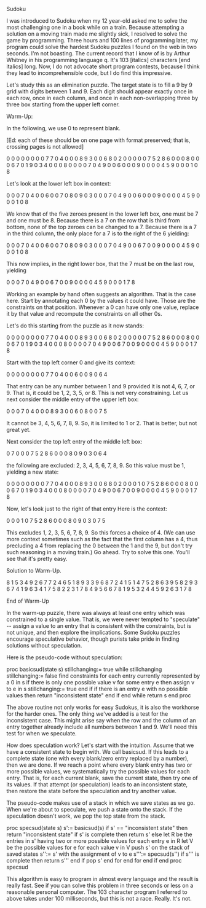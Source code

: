 Sudoku

I was introduced to Sudoku when my 12 year-old asked me to solve
the most challenging one in a book while on a train.
Because attempting a solution
on a moving train made me slightly sick,
I resolved to solve the game by programming.
Three hours and 100 lines of programming later, my program could solve
the hardest Sudoku puzzles I found on the web in two seconds.
I'm not boasting. The current record that I know of is by Arthur
Whitney in his programming language q. It's 103 [italics] characters 
[end italics] long. 
Now, I do not advocate short program contests,
because I think they lead to incomprehensible code, 
but I do find this impressive.

Let's study this as an elimination puzzle.
The target state is to fill
a 9 by 9 grid with digits between 1 and 9. 
Each digit should appear exactly once in each row,
once in each column, and once in each non-overlapping three by three box
starting from the upper left corner.

Warm-Up:

In the following, we use 0 to represent blank.

[Ed: each of these should be on one page with format
preserved; that is, crossing pages 
is not allowed]

 0 0 0 0 0 0 0 0 7
 7 0 4 0 0 0 8 9 3
 0 0 6 8 0 2 0 0 0
 0 0 7 5 2 8 6 0 0
 0 8 0 0 0 6 7 0 1
 9 0 3 4 0 0 0 8 0
 0 0 0 7 0 4 9 0 0
 6 0 0 0 9 0 0 0 0
 4 5 9 0 0 0 1 0 8

Let's look at the lower left box in context:

 0 0 0 
 7 0 4 
 0 0 6 
 0 0 7 
 0 8 0 
 9 0 3 
 0 0 0 7 0 4 9 0 0
 6 0 0 0 9 0 0 0 0
 4 5 9 0 0 0 1 0 8

We know that of the five zeroes present in the lower left box, one must be
7 and one must be 8.
Because there is a 7 on the row that is third from bottom, none of the
top zeroes can be changed to a 7.
Because there is a 7 in the third column, the only place for a 7 is to the
right of the 6 yielding:

 0 0 0 
 7 0 4 
 0 0 6 
 0 0 7 
 0 8 0 
 9 0 3 
 0 0 0 7 0 4 9 0 0
 6 7 0 0 9 0 0 0 0
 4 5 9 0 0 0 1 0 8

This now implies, in the right lower box, that the 7 must
be on the last row, yielding

 0 0 0 7 0 4 9 0 0
 6 7 0 0 9 0 0 0 0
 4 5 9 0 0 0 1 7 8

Working an example by hand often suggests an algorithm.
That is the case here.
Start by annotating each 0 by
the values it could have.
Those are the constraints on that position.
Whenever a 0 can have only one value, replace it by that
value and recompute the constraints on all other 0s.

Let's do this starting from the puzzle as it now stands:

 0 0 0 0 0 0 0 0 7
 7 0 4 0 0 0 8 9 3
 0 0 6 8 0 2 0 0 0
 0 0 7 5 2 8 6 0 0
 0 8 0 0 0 6 7 0 1
 9 0 3 4 0 0 0 8 0
 0 0 0 7 0 4 9 0 0
 6 7 0 0 9 0 0 0 0
 4 5 9 0 0 0 1 7 8

Start with the top left corner 0 and give its context:

 0 0 0 0 0 0 0 0 7
 7 0 4 
 0 0 6 
 0 
 0 
 9 
 0 
 6 
 4 

That entry can be any number between 1 and 9 provided it is not
4, 6, 7, or 9.
That is, it could be 1, 2, 3, 5, or 8.
This is not very constraining.
Let us next consider the middle entry of the upper left box: 

 0 0 0 
 7 0 4 0 0 0 8 9 3
 0 0 6 
   0 
   8 
   0 
   0
   7
   5

It cannot be 3, 4, 5, 6, 7, 8, 9.
So, it is limited to 1 or 2.
That is better, but not great yet.

Next consider the top left entry of the middle left box:

 0 
 7 
 0 
 0 0 7 5 2 8 6 0 0
 0 8 0 
 9 0 3 
 0 
 6 
 4 

the following are excluded: 2, 3, 4, 5, 6, 7, 8, 9.
So this value must be 1, yielding a new state:

 0 0 0 0 0 0 0 0 7
 7 0 4 0 0 0 8 9 3
 0 0 6 8 0 2 0 0 0
 1 0 7 5 2 8 6 0 0
 0 8 0 0 0 6 7 0 1
 9 0 3 4 0 0 0 8 0
 0 0 0 7 0 4 9 0 0
 6 7 0 0 9 0 0 0 0
 4 5 9 0 0 0 1 7 8

Now, let's look just to the right of that entry
Here is the context:

   0 
   0 
   0 
 1 0 7 5 2 8 6 0 0
 0 8 0 
 9 0 3 
   0 
   7 
   5 

This excludes 1, 2, 3, 5, 6, 7, 8, 9.
So this forces a choice of 4.
(We can use more context sometimes such as the fact
that the first column has a 4, thus precluding a 4 from replacing the 0
between the 1 and the 9, but don't try such reasoning in a moving train.)
Go ahead. Try to solve this one.
You'll see that it's pretty easy.



Solution to Warm-Up.

 8 1 5 3 4 9 2 6 7
 7 2 4 6 5 1 8 9 3
 3 9 6 8 7 2 4 1 5
 1 4 7 5 2 8 6 3 9
 5 8 2 9 3 6 7 4 1
 9 6 3 4 1 7 5 8 2
 2 3 1 7 8 4 9 5 6
 6 7 8 1 9 5 3 2 4
 4 5 9 2 6 3 1 7 8

End of Warm-Up

In the warm-up puzzle, there was always at least
one entry which was constrained to a single
value.
That is, we were never tempted to "speculate" -- assign a value
to an entry that is consistent with the constraints, but is not unique,
and then explore the implications.
Some Sudoku puzzles encourage speculative behavior, though purists
take pride in finding solutions without speculation.

Here is the pseudo-code without speculation:


 proc basicsud(state s)
  stillchanging:= true
  while stillchanging
   stillchanging:= false
   find constraints for each entry currently represented by a 0 in s
   if there is only one possible value v for some entry e
	then 
           assign v to e in s
           stillchanging:= true
   end if
   if there is an entry e with no possible values
	then return "inconsistent state"
   end if
  end while
  return s
 end proc

The above routine not only works for easy Sudokus, it is
also the workhorse for the harder ones.
The only thing we've added is a 
test for the inconsistent case. 
This might arise say when the row and the column of an entry
together already include all numbers between 1 and 9.
We'll need this test for when we speculate.

How does speculation work?
Let's start with the intuition.
Assume that we have a consistent state to begin with.
We call basicsud. 
If this leads to a complete state (one with every blank/zero
entry replaced by a number), then we are done.
If we reach a point where every blank entry has two or more possible
values, we systematically try
the possible values for each entry. 
That is, for each current blank, save the current state, then
try one of its values.
If that attempt (or speculation) leads to an inconsistent state,
then restore the state before the speculation and try another value.

The pseudo-code makes use of a stack in which we save
states as we go.
When we're about to speculate, we push a state onto the stack.
If the speculation doesn't work, we pop the top state from the stack.

 proc specsud(state s)
    s':= basicsud(s)
    if s' == "inconsistent state" then return "inconsistent state"
    if s' is complete then return s' 
     else 
      let R be the entries in s' having two or more possible values
      for each entry e in R
        let V be the possible values for e
        for each value v in V
           push s' on the stack of saved states
           s'':= s' with the assignment of v to e
           s''':=  specsud(s'') 
           if s''' is complete then return s''' end if
           pop s'
        end for
      end for
    end if
 end proc specsud
          
This algorithm is easy to program in almost every language and
the result is really fast. 
See if you can solve this problem in three seconds or less
on a reasonable personal computer.
The 103 character program I referred to above takes under 100 milliseconds,
but this is not a race.
Really. It's not.

